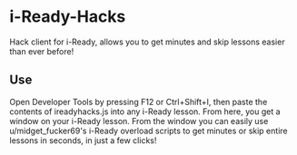 # i-Ready-Hacks
Hack client for i-Ready, allows you to get minutes and skip lessons easier than ever before!
## Use
Open Developer Tools by pressing F12 or Ctrl+Shift+I, then paste the contents of ireadyhacks.js into any i-Ready lesson. From here, you get a window on your i-Ready lesson.
From the window you can easily use u/midget_fucker69's i-Ready overload scripts to get minutes or skip entire lessons in seconds, in just a few clicks!
